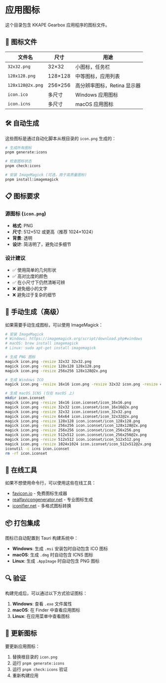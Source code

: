 # 应用图标

这个目录包含 KKAPE Gearbox 应用程序的图标文件。

## 📁 图标文件

| 文件名 | 尺寸 | 用途 |
|--------|------|------|
| `32x32.png` | 32×32 | 小图标，任务栏 |
| `128x128.png` | 128×128 | 中等图标，应用列表 |
| `128x128@2x.png` | 256×256 | 高分辨率图标，Retina 显示器 |
| `icon.ico` | 多尺寸 | Windows 应用图标 |
| `icon.icns` | 多尺寸 | macOS 应用图标 |

## 🛠️ 自动生成

这些图标是通过自动化脚本从根目录的 `icon.png` 生成的：

```bash
# 生成所有图标
pnpm generate:icons

# 检查图标状态
pnpm check:icons

# 安装 ImageMagick (可选，用于高质量图标)
pnpm install:imagemagick
```

## 📋 图标要求

### 源图标 (`icon.png`)
- **格式**: PNG
- **尺寸**: 512×512 或更高（推荐 1024×1024）
- **背景**: 透明
- **设计**: 简洁明了，避免过多细节

### 设计建议
- ✅ 使用简单的几何形状
- ✅ 高对比度的颜色
- ✅ 在小尺寸下仍然清晰可辨
- ❌ 避免细小的文字
- ❌ 避免过于复杂的细节

## 🔧 手动生成（高级）

如果需要手动生成图标，可以使用 ImageMagick：

```bash
# 安装 ImageMagick
# Windows: https://imagemagick.org/script/download.php#windows
# macOS: brew install imagemagick
# Linux: sudo apt-get install imagemagick

# 生成 PNG 图标
magick icon.png -resize 32x32 32x32.png
magick icon.png -resize 128x128 128x128.png
magick icon.png -resize 256x256 128x128@2x.png

# 生成 Windows ICO
magick icon.png -resize 16x16 icon.png -resize 32x32 icon.png -resize 48x48 icon.png -resize 64x64 icon.png -resize 128x128 icon.png -resize 256x256 icon.ico

# 生成 macOS ICNS (仅在 macOS 上)
mkdir icon.iconset
magick icon.png -resize 16x16 icon.iconset/icon_16x16.png
magick icon.png -resize 32x32 icon.iconset/icon_16x16@2x.png
magick icon.png -resize 32x32 icon.iconset/icon_32x32.png
magick icon.png -resize 64x64 icon.iconset/icon_32x32@2x.png
magick icon.png -resize 128x128 icon.iconset/icon_128x128.png
magick icon.png -resize 256x256 icon.iconset/icon_128x128@2x.png
magick icon.png -resize 256x256 icon.iconset/icon_256x256.png
magick icon.png -resize 512x512 icon.iconset/icon_256x256@2x.png
magick icon.png -resize 512x512 icon.iconset/icon_512x512.png
magick icon.png -resize 1024x1024 icon.iconset/icon_512x512@2x.png
iconutil -c icns icon.iconset
rm -rf icon.iconset
```

## 🎨 在线工具

如果不想使用命令行，可以使用这些在线工具：

- [favicon.io](https://favicon.io/) - 免费图标生成器
- [realfavicongenerator.net](https://realfavicongenerator.net/) - 专业图标生成
- [iconifier.net](https://iconifier.net/) - 多格式图标转换

## 📦 打包集成

图标已自动配置到 Tauri 构建系统中：

- **Windows**: 生成 `.msi` 安装包时自动包含 ICO 图标
- **macOS**: 生成 `.dmg` 时自动包含 ICNS 图标
- **Linux**: 生成 `.AppImage` 时自动包含 PNG 图标

## 🔍 验证

构建完成后，可以通过以下方式验证图标：

1. **Windows**: 查看 `.exe` 文件属性
2. **macOS**: 在 Finder 中查看应用图标
3. **Linux**: 在应用菜单中查看图标

## 📝 更新图标

要更新应用图标：

1. 替换根目录的 `icon.png`
2. 运行 `pnpm generate:icons`
3. 运行 `pnpm check:icons` 验证
4. 重新构建应用
